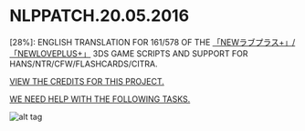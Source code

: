 # NLPPATCH.20.05.2016
[28%]: ENGLISH TRANSLATION FOR 161/578 OF THE [「NEWラブプラス+」/「NEWLOVEPLUS+」](http://www.konami.jp/products/newloveplus_plus/) 3DS GAME SCRIPTS AND SUPPORT FOR HANS/NTR/CFW/FLASHCARDS/CITRA.

[VIEW THE CREDITS FOR THIS PROJECT.](https://github.com/LovePlusProject/NLPPATCH/issues/1)

[WE NEED HELP WITH THE FOLLOWING TASKS.](https://github.com/LovePlusProject/NLPPATCH/issues/2)

![alt tag](http://i32.photobucket.com/albums/d10/n66x/NLPTRANSLATION/pjhphj.png)